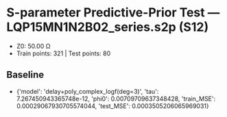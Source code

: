 # S-parameter Predictive-Prior Test — LQP15MN1N2B02_series.s2p (S12)
- Z0: 50.00 Ω
- Train points: 321  |  Test points: 80

## Baseline
- {'model': 'delay+poly_complex_logf(deg=3)', 'tau': 7.267450943365748e-12, 'phi0': 0.00709709637348428, 'train_MSE': 0.00029067930705574044, 'test_MSE': 0.0003505206065969031}